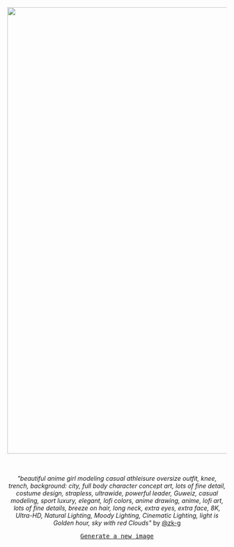 
<div align="center">
  <a href="https://raw.githubusercontent.com/zk-g/zk-g/main/images/54.png"><img src="https://raw.githubusercontent.com/zk-g/zk-g/main/images/54.png" width="1024px"></a>
  <br>
  <br>
  <br>
  <p class="has-text-grey"><i>"beautiful anime girl modeling casual athleisure oversize outfit, knee, trench, background: city, full body character concept art, lots of fine detail, costume design, strapless, ultrawide, powerful leader, Guweiz, casual modeling, sport luxury, elegant, lofi colors, anime drawing, anime, lofi art, lots of fine details, breeze on hair, long neck, extra eyes, extra face, 8K, Ultra-HD, Natural Lighting, Moody Lighting, Cinematic Lighting, light is Golden hour, sky with red Clouds"</i> by <a href="https://github.com/zk-g" target="_blank">@zk-g</a></p>
  <p><samp><a href="https://github.com/zk-g/zk-g/issues/new/choose">Generate a new image</a></samp></p>
</div>
